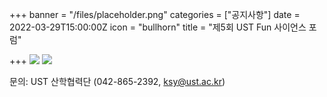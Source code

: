 +++
banner = "/files/placeholder.png"
categories = ["공지사항"]
date = 2022-03-29T15:00:00Z
icon = "bullhorn"
title = "제5회 UST Fun 사이언스 포럼"

+++
![](/files/1648620066_8993.png)
![](/files/ust-5-fun-_.png)

문의: UST 산학협력단 (042-865-2392, ksy@ust.ac.kr)
